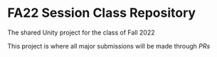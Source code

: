 # FA22 Session Class Repository
The shared Unity project for the class of Fall 2022

This project is where all major submissions will be made through _PRs_
